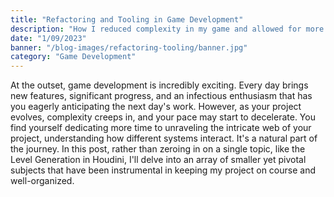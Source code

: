 ```yaml
---
title: "Refactoring and Tooling in Game Development"
description: "How I reduced complexity in my game and allowed for more emergent gameplay"
date: "1/09/2023"
banner: "/blog-images/refactoring-tooling/banner.jpg"
category: "Game Development"
---
```


At the outset, game development is incredibly exciting. Every day brings new features, significant progress, and an infectious enthusiasm that has you eagerly anticipating the next day's work.
However, as your project evolves, complexity creeps in, and your pace may start to decelerate. You find yourself dedicating more time to unraveling the intricate web of your project, understanding how different systems interact. It's a natural part of the journey.
In this post, rather than zeroing in on a single topic, like the Level Generation in Houdini, I'll delve into an array of smaller yet pivotal subjects that have been instrumental in keeping my project on course and well-organized.